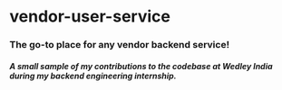 # vendor-user-service

### The go-to place for any vendor backend service!

##### A small sample of my contributions to the codebase at Wedley India during my backend engineering internship.
